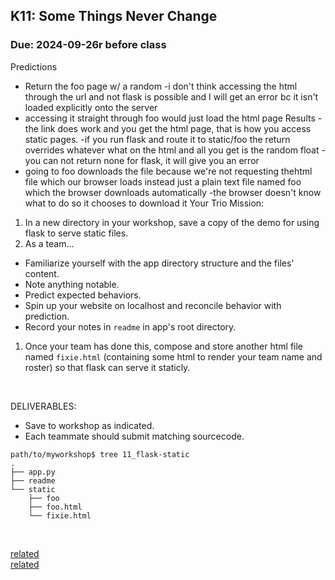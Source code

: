 ## K11: Some Things Never Change
### Due: 2024-09-26r before class

Predictions 
- Return the foo page w/ a random
-i don't think accessing the html through the url and not flask is possible and I will get an error bc it isn't loaded explicitly onto the server
- accessing it straight through foo would just load the html page
Results
-the link does work and you get the html page, that is how you access static pages. 
-if you run flask and route it to static/foo the return overrides whatever what on the html and all you get is the random float
-you can not return none for flask, it will give you an error
- going to foo downloads the file because we're not requesting thehtml file which our browser loads instead just a plain text file named foo which the browser downloads automatically
-the browser doesn't know what to do so it chooses to download it
Your Trio Mission:
1. In a new directory in your workshop, save a copy of the demo for using flask to serve static files.
1. As a team...
  - Familiarize yourself with the app directory structure and the files' content.
  - Note anything notable.
  - Predict expected behaviors.
  - Spin up your website on localhost and reconcile behavior with prediction.
  - Record your notes in `readme` in app's root directory.


1. Once your team has done this, compose and store another html file named `fixie.html` (containing some html to render your team name and roster) so that flask can serve it staticly.

<br>

DELIVERABLES:
* Save to workshop as indicated.
* Each teammate should submit matching sourcecode.

```
path/to/myworkshop$ tree 11_flask-static
.
├── app.py
├── readme
└── static
    ├── foo
    ├── foo.html
    └── fixie.html
```

<br>

[related](https://ukulelemagazine.com/lessons/uke-lesson-3-chords-and-the-truth-country-songwriting-legend-harlan-howard)  
[related](https://en.wikipedia.org/wiki/Plain_text)  

